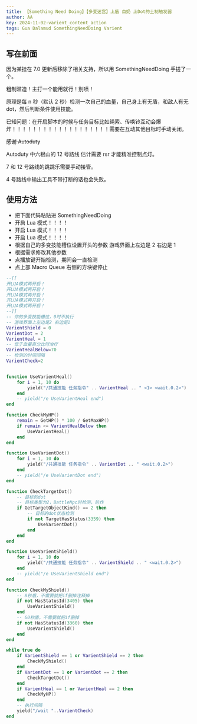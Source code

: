 ```yaml
---
title: 【Something Need Doing】【多变迷宫】上盾 自奶 上Dot的土制触发器
author: AA
key: 2024-11-02-varient_content_action
tags: Gua Dalamud SomethingNeedDoing Varient
---
```


## 写在前面

因为某挂在 7.0 更新后移除了相关支持，所以用 SomethingNeedDoing 手搓了一个。

粗制滥造！主打一个能用就行！别喷！

<!--more-->

原理是每 n 秒（默认 2 秒）检测一次自己的血量，自己身上有无盾，和敌人有无 dot，然后判断条件使用技能。

已知问题：在开启脚本的时候与任务目标比如绳索、传唤铃互动会爆炸！！！！！！！！！！！！！！！！！！！需要在互动其他目标时手动关闭。

~~感谢 Autoduty~~

Autoduty 中六根山的 12 号路线 估计需要 rsr 才能精准控制点灯。

7 和 12 号路线的跳跳乐需要手动接管。

4 号路线中输出工具不带打断的话也会失败。


## 使用方法

- 把下面代码粘贴进 SomethingNeedDoing
- 开启 Lua 模式！！！！
- 开启 Lua 模式！！！！
- 开启 Lua 模式！！！！
- 根据自己的多变技能槽位设置开头的参数 游戏界面上左边是 2 右边是 1
- 根据需求修改其他参数
- 点播放键开始检测，期间会一直检测
- 点上部 Macro Queue 右侧的方块键停止

```lua
--[[
开LUA模式再开启！
开LUA模式再开启！
开LUA模式再开启！
开LUA模式再开启！
开LUA模式再开启！
--]]
-- 你的多变技能槽位，0时不执行
-- 游戏界面上左边是2 右边是1
VarientShield = 0
VarientDot = 2
VarientHeal = 1
-- 低于血量百分比时治疗
VarientHealBelow=70
-- 检测的时间间隔
VarientCheck=2


function UseVarientHeal()
    for i = 1, 10 do
        yield("/共通技能 任务指令" .. VarientHeal .. " <1> <wait.0.2>")
    end
    -- yield("/e UseVarientHeal end")
end

function CheckMyHP()
    remain = GetHP() * 100 / GetMaxHP()
    if remain <= VarientHealBelow then
        UseVarientHeal()
    end
end

function UseVarientDot()
    for i = 1, 10 do
        yield("/共通技能 任务指令" .. VarientDot .. " <wait.0.2>")
    end
    -- yield("/e UseVarientDot end")
end

function CheckTargetDot()
    -- 目标的dot
    -- 目标类型为2，BattleNpc时检测，防炸
    if GetTargetObjectKind() == 2 then
        -- 目标的dot状态检测
        if not TargetHasStatus(3359) then
            UseVarientDot()
        end
    end
end

function UseVarientShield()
    for i = 1, 10 do
        yield("/共通技能 任务指令" .. VarientShield .. " <wait.0.2>")
    end
    -- yield("/e UseVarientShield end")
end

function CheckMyShield()
    -- 8秒盾，不需要就把if删掉注释掉
    if not HasStatusId(3405) then
        UseVarientShield()
    end
    -- 60秒盾，不需要就把if删掉
    if not HasStatusId(3360) then
        UseVarientShield()
    end
end

while true do
    if VarientShield == 1 or VarientShield == 2 then
        CheckMyShield()
    end
    if VarientDot == 1 or VarientDot == 2 then
        CheckTargetDot()
    end
    if VarientHeal == 1 or VarientHeal == 2 then
        CheckMyHP()
    end
    -- 执行间隔
    yield("/wait "..VarientCheck)
end
```
